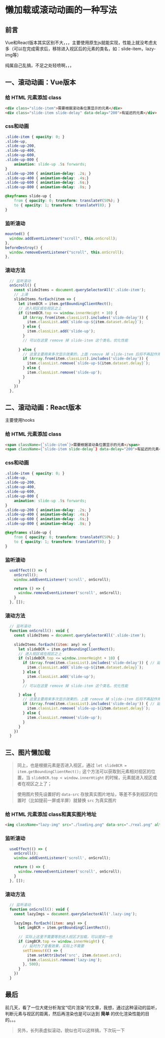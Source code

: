 # 懒加载或滚动动画的一种写法

## 前言
Vue和React版本其实区别不大，，，主要使用原生js就能实现，性能上就没考虑太多（可以在完成需求后，移除进入视区后的元素的类名，如：slide-item，lazy-img等）

纯属自己乱搞，不足之处轻喷啊，，，

## 一、滚动动画：Vue版本
###  给 HTML 元素添加 class
```html
<div class="slide-item">需要根据滚动条位置显示的元素</div>
<div class="slide-item slide-delay" data-delay="200">有延迟的元素</div>
```

### css和动画
```css
.slide-item { opacity: 0; }
.slide-up,
.slide-up-200,
.slide-up-400,
.slide-up-600,
.slide-up-800 {
    animation: slide-up .5s forwards;
}
.slide-up-200 { animation-delay: .2s; }
.slide-up-400 { animation-delay: .4s;}
.slide-up-600 { animation-delay: .6s;}
.slide-up-800 { animation-delay: .8s; }

@keyframes slide-up {
    from { opacity: 0; transform: translateY(50%); }
    to { opacity: 1; transform: translateY(0); }
}
```

### 监听滚动
```js
mounted() {
  window.addEventListener("scroll", this.onScroll);
},
beforeDestroy() {
  window.removeEventListener("scroll", this.onScroll);
},
```

### 滚动方法
```js
  // 监听滚动
  onScroll() {
    const slideItems = document.querySelectorAll('.slide-item');
    // 上滑
    slideItems.forEach(item => {
      let itemBCR = item.getBoundingClientRect();
      // 进入视区或在视区之上
      if (itemBCR.top <= window.innerHeight + 10) {
        if (Array.from(item.classList).includes('slide-delay')) {
          item.classList.add(`slide-up-${item.dataset.delay}`);
        } else {
          item.classList.add('slide-up');
        }
        // 可以在这里 remove 掉 slide-item 这个类名，优化性能
        
      } else {
        // 这里主要用来多次显示效果的，上面 remove 掉 slide-item 后将不再起作用
        if (Array.from(item.classList).includes('slide-delay')) {
          item.classList.remove(`slide-up-${item.dataset.delay}`);
        } else {
          item.classList.remove('slide-up');
        }
      }
    })
  },
```


## 二、滚动动画：React版本
主要使用hooks

### 给 HTML 元素添加 class
```html
<span className={`slide-item`}>需要根据滚动条位置显示的元素</span>
<span className={`slide-item slide-delay`} data-delay="200">有延迟的元素</span>
```

### css和动画
```css
.slide-item { opacity: 0; }
.slide-up,
.slide-up-200,
.slide-up-400,
.slide-up-600,
.slide-up-800 {
    animation: slide-up .5s forwards;
}
.slide-up-200 { animation-delay: .2s; }
.slide-up-400 { animation-delay: .4s;}
.slide-up-600 { animation-delay: .6s;}
.slide-up-800 { animation-delay: .8s; }

@keyframes slide-up {
    from { opacity: 0; transform: translateY(50%); }
    to { opacity: 1; transform: translateY(0); }
}
```

### 监听滚动
```js
  useEffect(() => {
    onScroll();
    window.addEventListener('scroll', onScroll);

    return () => {
      window.removeEventListener('scroll', onScroll);
    }
  }, []);
```

### 滚动方法
```js
  // 监听滚动
  function onScroll(): void {
    const slideItems = document.querySelectorAll('.slide-item');
    
    slideItems.forEach((item: any) => {
      let slideBCR = item.getBoundingClientRect();
      // 进入视区或在视区之上
      if (slideBCR.top <= window.innerHeight + 10) {
        if (Array.from(item.classList).includes('slide-delay')) { // 延迟
          item.classList.add(`slide-up-${item.dataset.delay}`);
        } else {
          item.classList.add('slide-up');
        }
        // 可以在这里 remove 掉 slide-item 这个类名，优化性能

      } else {
        // 这里主要用来多次显示效果的，上面 remove 掉 slide-item 后将不再起作用
        if (Array.from(item.classList).includes('slide-delay')) { // 延迟
          item.classList.remove(`slide-up-${item.dataset.delay}`);
        } else {
          item.classList.remove('slide-up');
        }
      }
    })
  }
```


## 三、图片懒加载
> 同上，也是根据元素是否进入视区，通过 `let slideBCR = item.getBoundingClientRect();` 这个方法可以获取到元素相对视区的位置，当 `slideBCR.top < window.innerHtight` 的时候，元素就进入视区或者在视区之上了；

> 使用图片预先设置好的 `data-src` 存放真实图片地址，等差不多到视区的位置时（比如提前一屏或半屏）就替换 `src` 为真实图片

### 给 HTML 元素添加 class和真实图片地址
```html
<img className="lazy-img" src="./loading.png" data-src="./real.png" alt="loading" />
```

### 监听滚动
```js
  useEffect(() => {
    onScroll();
    window.addEventListener('scroll', onScroll);

    return () => {
      window.removeEventListener('scroll', onScroll);
    }
  }, []);
```

### 滚动方法
```js
  // 监听滚动
  function onScroll(): void {
    const lazyImgs = document.querySelectorAll('.lazy-img');
    
    lazyImgs.forEach((item: any) => {
      let imgBCR = item.getBoundingClientRect();
      
      // 实际上这里不需要等到进入视区才加载，可以提前一些
      if (imgBCR.top <= window.innerHeight) {
        // 延时为了查看效果，实际上不需要
        setTimeout(() => {
          item.setAttribute('src', item.dataset.src);
          item.classList.remove('lazy-img');
        }, 500);
      }
    })
  }
```


## 最后
前几天，看了一位大佬分析淘宝“切片渲染”的文章，我想，通过这种滚动的监听，判断元素与视区的距离，然后再渲染也是可以达到 **简单** 的优化渲染性能的目的。。。

> 另外，长列表虚拟滚动，貌似也可以这样搞，下次玩一下